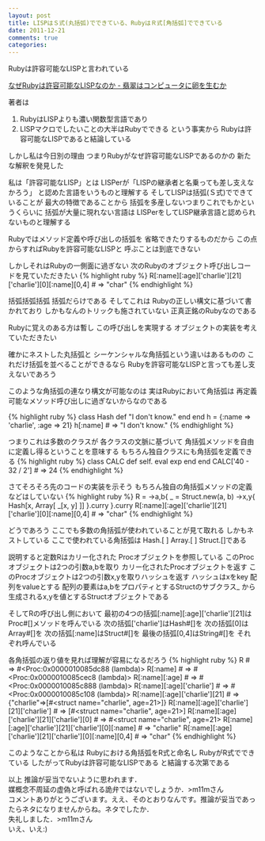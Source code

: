 ```yaml
---
layout: post
title: LISPはＳ式(丸括弧)でできている、RubyはＲ式[角括弧]でできている
date: 2011-12-21
comments: true
categories:
---
```



Rubyは許容可能なLISPと言われている

[なぜRubyは許容可能なLISPなのか - 翡翠はコンピュータに卵を生むか](http://d.hatena.ne.jp/masatoi/20101102/1288654204)

著者は
1. RubyはLISPよりも濃い関数型言語であり
1. LISPマクロでしたいことの大半はRubyでできる
という事実から
Rubyは許容可能なLISPであると結論している

しかし私は今日別の理由
つまりRubyがなぜ許容可能なLISPであるのかの
新たな解釈を発見した

私は「許容可能なLISP」とは
LISPerが「LISPの継承者と名乗っても差し支えなかろう」
と認めた言語をいうものと理解する
そしてLISPは括弧(Ｓ式)でできていることが
最大の特徴であることから
括弧を多産しないつまりこれでもかというくらいに
括弧が大量に現れない言語は
LISPerをしてLISP継承言語と認められないものと理解する

Rubyではメソッド定義や呼び出しの括弧を
省略できたりするものだから
この点からすればRubyを許容可能なLISPと
呼ぶことは到底できない

しかしそれはRubyの一側面に過ぎない
次のRubyのオブジェクト呼び出しコードを見ていただきたい
{% highlight ruby %}
 R[:name][:age]['charlie'][21]['charlie'][0][:name][0,4] # => "char"
{% endhighlight %}

括弧括弧括弧
括弧だらけである
そしてこれは
Rubyの正しい構文に基づいて書かれており
しかもなんのトリックも施されていない
正真正銘のRubyなのである

Rubyに覚えのある方は暫し
この呼び出しを実現する
オブジェクトの実装を考えていただきたい

確かにネストした丸括弧と
シーケンシャルな角括弧という違いはあるものの
これだけ括弧を並べることができるなら
Rubyを許容可能なLISPと言っても差し支えないであろう

このような角括弧の連なり構文が可能なのは
実はRubyにおいて角括弧は
再定義可能なメソッド呼び出しに過ぎないからなのである

{% highlight ruby %}
class Hash
  def [](arg)
    "I don't know."
  end
end
h = {:name => 'charlie', :age => 21}
h[:name] # => "I don't know."
{% endhighlight %}

つまりこれは多数のクラスが
各クラスの文脈に基づいて
角括弧メソッドを自由に定義し得るということを意味する
もちろん独自クラスにも角括弧を定義できる
{% highlight ruby %}
class CALC
  def self.[](exp)
    eval exp
  end
end
CALC['40 - 32 / 2'] # => 24
{% endhighlight %}

さてそろそろ先のコードの実装を示そう
もちろん独自の角括弧メソッドの定義などはしていない
{% highlight ruby %}
R = ->a,b{
  _ = Struct.new(a, b)
  ->x,y{ Hash[x, Array[ _[x, y] ]] }.curry
}.curry
R[:name][:age]['charlie'][21]['charlie'][0][:name][0,4] # => "char"
{% endhighlight %}

どうであろう
ここでも多数の角括弧が使われていることが見て取れる
しかもネストしている
ここで使われている角括弧は
Hash.[ ] Array.[ ] Struct.[]である

説明すると定数Rはカリー化された
Procオブジェクトを参照している
このProcオブジェクトは2つの引数a,bを取り
カリー化されたProcオブジェクトを返す
このProcオブジェクトは2つの引数x,yを取りハッシュを返す
ハッシュはxをkey 配列をvalueとする
配列の要素はa,bをプロパティとするStructのサブクラス_
から生成されるx,yを値とするStructオブジェクトである

そしてRの呼び出し側において
最初の4つの括弧[:name][:age]['charlie'][21]は
Proc#[]メソッドを呼んでいる
次の括弧['charlie']はHash#[]を
次の括弧[0]はArray#[]を
次の括弧[:name]はStruct#[]を
最後の括弧[0,4]はString#[]を
それぞれ呼んでいる

各角括弧の返り値を見れば理解が容易になるだろう
{% highlight ruby %}
R # => #<Proc:0x0000010085dc88 (lambda)>
R[:name] # => #<Proc:0x0000010085cec8 (lambda)>
R[:name][:age] # => #<Proc:0x0000010085c888 (lambda)>
R[:name][:age]['charlie'] # => #<Proc:0x0000010085c108 (lambda)>
R[:name][:age]['charlie'][21] # => {"charlie"=>[#<struct name="charlie", age=21>]}
R[:name][:age]['charlie'][21]['charlie'] # => [#<struct name="charlie", age=21>]
R[:name][:age]['charlie'][21]['charlie'][0] # => #<struct name="charlie", age=21>
R[:name][:age]['charlie'][21]['charlie'][0][:name] # => "charlie"
R[:name][:age]['charlie'][21]['charlie'][0][:name][0,4] # => "char"
{% endhighlight %}

このようなことから私は
Rubyにおける角括弧をR式と命名し
RubyがR式でできている
したがってRubyは許容可能なLISPである
と結論する次第である

以上
推論が妥当でないように思われます．<br>媒概念不周延の虚偽と呼ばれる詭弁ではないでしょうか．>m11mさん<br>コメントありがとうございます。ええ、そのとおりなんです。推論が妥当であったらネタになりませんからね。ネタでしたか．<br>失礼しました．>m11mさん<br>いえ、いえ:)